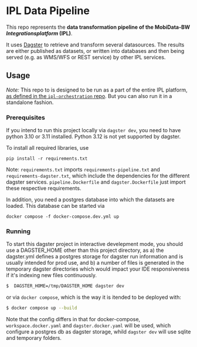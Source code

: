 # IPL Data Pipeline

This repo represents the **data transformation pipeline of the MobiData-BW *Integrationsplatform* (IPL)**.

It uses [Dagster](https://dagster.io) to retrieve and transform several datasources. The results are either published as datasets, or written into databases and then being served (e.g. as WMS/WFS or REST service) by other IPL services.

## Usage

*Note:* This repo to is designed to be run as a part of the entire IPL platform, [as defined in the `ipl-orchestration` repo](https://github.com/mobidata-bw/ipl-orchestration). But you can also run it in a standalone fashion.

### Prerequisites

If you intend to run this project locally via `dagster dev`, you need to have python 3.10 or 3.11 installed. Python 3.12 is not yet supported by dagster. 

To install all required libraries, use 

`pip install -r requirements.txt`

Note: `requirements.txt` imports `requirements-pipeline.txt` and `requirements-dagster.txt`, which include the 
dependencies for the different dagster services. `pipeline.Dockerfile` and `dagster.Dockerfile` just import these respective requirements.

In addition, you need a postgres database into which the datasets are loaded. 
This database can be started via 

`docker compose -f docker-compose.dev.yml up`

### Running 

To start this dagster project in interactive develepment mode, you should use a DAGSTER_HOME other than 
this project directory, as a) the dagster.yml defines a postgres storage for dagster run information 
and is usually intended for prod use, and b) a number of files is generated in the temporary dagster 
directories which would impact your IDE responsiveness if it's indexing new files continuously.


```sh
$  DAGSTER_HOME=/tmp/DAGSTER_HOME dagster dev
```

or via `docker compose`, which is the way it is itended to be deployed with:

```sh
$ docker compose up --build
```

Note that the config differs in that for docker-compose, `workspace.docker.yaml` and `dagster.docker.yaml` will be used, which configure a postgres db as dagster storage, whild `dagster dev` will use sqlite and temporary folders.
